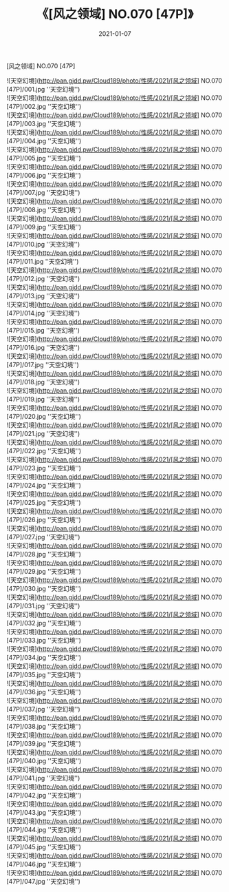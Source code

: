 ﻿---
layout: post
title:  《[风之领域] NO.070 [47P]》
date:   2021-01-07
img: http://pan.gjdd.pw/Cloud189/photo/性感/2021/[风之领域] NO.070 [47P]/000.jpg
categories: [美女, 性感, 泳衣]
---

[风之领域] NO.070 [47P]



![天空幻境](http://pan.gjdd.pw/Cloud189/photo/性感/2021/[风之领域] NO.070 [47P]/001.jpg ''天空幻境'') <br>
![天空幻境](http://pan.gjdd.pw/Cloud189/photo/性感/2021/[风之领域] NO.070 [47P]/002.jpg ''天空幻境'') <br>
![天空幻境](http://pan.gjdd.pw/Cloud189/photo/性感/2021/[风之领域] NO.070 [47P]/003.jpg ''天空幻境'') <br>
![天空幻境](http://pan.gjdd.pw/Cloud189/photo/性感/2021/[风之领域] NO.070 [47P]/004.jpg ''天空幻境'') <br>
![天空幻境](http://pan.gjdd.pw/Cloud189/photo/性感/2021/[风之领域] NO.070 [47P]/005.jpg ''天空幻境'') <br>
![天空幻境](http://pan.gjdd.pw/Cloud189/photo/性感/2021/[风之领域] NO.070 [47P]/006.jpg ''天空幻境'') <br>
![天空幻境](http://pan.gjdd.pw/Cloud189/photo/性感/2021/[风之领域] NO.070 [47P]/007.jpg ''天空幻境'') <br>
![天空幻境](http://pan.gjdd.pw/Cloud189/photo/性感/2021/[风之领域] NO.070 [47P]/008.jpg ''天空幻境'') <br>
![天空幻境](http://pan.gjdd.pw/Cloud189/photo/性感/2021/[风之领域] NO.070 [47P]/009.jpg ''天空幻境'') <br>
![天空幻境](http://pan.gjdd.pw/Cloud189/photo/性感/2021/[风之领域] NO.070 [47P]/010.jpg ''天空幻境'') <br>
![天空幻境](http://pan.gjdd.pw/Cloud189/photo/性感/2021/[风之领域] NO.070 [47P]/011.jpg ''天空幻境'') <br>
![天空幻境](http://pan.gjdd.pw/Cloud189/photo/性感/2021/[风之领域] NO.070 [47P]/012.jpg ''天空幻境'') <br>
![天空幻境](http://pan.gjdd.pw/Cloud189/photo/性感/2021/[风之领域] NO.070 [47P]/013.jpg ''天空幻境'') <br>
![天空幻境](http://pan.gjdd.pw/Cloud189/photo/性感/2021/[风之领域] NO.070 [47P]/014.jpg ''天空幻境'') <br>
![天空幻境](http://pan.gjdd.pw/Cloud189/photo/性感/2021/[风之领域] NO.070 [47P]/015.jpg ''天空幻境'') <br>
![天空幻境](http://pan.gjdd.pw/Cloud189/photo/性感/2021/[风之领域] NO.070 [47P]/016.jpg ''天空幻境'') <br>
![天空幻境](http://pan.gjdd.pw/Cloud189/photo/性感/2021/[风之领域] NO.070 [47P]/017.jpg ''天空幻境'') <br>
![天空幻境](http://pan.gjdd.pw/Cloud189/photo/性感/2021/[风之领域] NO.070 [47P]/018.jpg ''天空幻境'') <br>
![天空幻境](http://pan.gjdd.pw/Cloud189/photo/性感/2021/[风之领域] NO.070 [47P]/019.jpg ''天空幻境'') <br>
![天空幻境](http://pan.gjdd.pw/Cloud189/photo/性感/2021/[风之领域] NO.070 [47P]/020.jpg ''天空幻境'') <br>
![天空幻境](http://pan.gjdd.pw/Cloud189/photo/性感/2021/[风之领域] NO.070 [47P]/021.jpg ''天空幻境'') <br>
![天空幻境](http://pan.gjdd.pw/Cloud189/photo/性感/2021/[风之领域] NO.070 [47P]/022.jpg ''天空幻境'') <br>
![天空幻境](http://pan.gjdd.pw/Cloud189/photo/性感/2021/[风之领域] NO.070 [47P]/023.jpg ''天空幻境'') <br>
![天空幻境](http://pan.gjdd.pw/Cloud189/photo/性感/2021/[风之领域] NO.070 [47P]/024.jpg ''天空幻境'') <br>
![天空幻境](http://pan.gjdd.pw/Cloud189/photo/性感/2021/[风之领域] NO.070 [47P]/025.jpg ''天空幻境'') <br>
![天空幻境](http://pan.gjdd.pw/Cloud189/photo/性感/2021/[风之领域] NO.070 [47P]/026.jpg ''天空幻境'') <br>
![天空幻境](http://pan.gjdd.pw/Cloud189/photo/性感/2021/[风之领域] NO.070 [47P]/027.jpg ''天空幻境'') <br>
![天空幻境](http://pan.gjdd.pw/Cloud189/photo/性感/2021/[风之领域] NO.070 [47P]/028.jpg ''天空幻境'') <br>
![天空幻境](http://pan.gjdd.pw/Cloud189/photo/性感/2021/[风之领域] NO.070 [47P]/029.jpg ''天空幻境'') <br>
![天空幻境](http://pan.gjdd.pw/Cloud189/photo/性感/2021/[风之领域] NO.070 [47P]/030.jpg ''天空幻境'') <br>
![天空幻境](http://pan.gjdd.pw/Cloud189/photo/性感/2021/[风之领域] NO.070 [47P]/031.jpg ''天空幻境'') <br>
![天空幻境](http://pan.gjdd.pw/Cloud189/photo/性感/2021/[风之领域] NO.070 [47P]/032.jpg ''天空幻境'') <br>
![天空幻境](http://pan.gjdd.pw/Cloud189/photo/性感/2021/[风之领域] NO.070 [47P]/033.jpg ''天空幻境'') <br>
![天空幻境](http://pan.gjdd.pw/Cloud189/photo/性感/2021/[风之领域] NO.070 [47P]/034.jpg ''天空幻境'') <br>
![天空幻境](http://pan.gjdd.pw/Cloud189/photo/性感/2021/[风之领域] NO.070 [47P]/035.jpg ''天空幻境'') <br>
![天空幻境](http://pan.gjdd.pw/Cloud189/photo/性感/2021/[风之领域] NO.070 [47P]/036.jpg ''天空幻境'') <br>
![天空幻境](http://pan.gjdd.pw/Cloud189/photo/性感/2021/[风之领域] NO.070 [47P]/037.jpg ''天空幻境'') <br>
![天空幻境](http://pan.gjdd.pw/Cloud189/photo/性感/2021/[风之领域] NO.070 [47P]/038.jpg ''天空幻境'') <br>
![天空幻境](http://pan.gjdd.pw/Cloud189/photo/性感/2021/[风之领域] NO.070 [47P]/039.jpg ''天空幻境'') <br>
![天空幻境](http://pan.gjdd.pw/Cloud189/photo/性感/2021/[风之领域] NO.070 [47P]/040.jpg ''天空幻境'') <br>
![天空幻境](http://pan.gjdd.pw/Cloud189/photo/性感/2021/[风之领域] NO.070 [47P]/041.jpg ''天空幻境'') <br>
![天空幻境](http://pan.gjdd.pw/Cloud189/photo/性感/2021/[风之领域] NO.070 [47P]/042.jpg ''天空幻境'') <br>
![天空幻境](http://pan.gjdd.pw/Cloud189/photo/性感/2021/[风之领域] NO.070 [47P]/043.jpg ''天空幻境'') <br>
![天空幻境](http://pan.gjdd.pw/Cloud189/photo/性感/2021/[风之领域] NO.070 [47P]/044.jpg ''天空幻境'') <br>
![天空幻境](http://pan.gjdd.pw/Cloud189/photo/性感/2021/[风之领域] NO.070 [47P]/045.jpg ''天空幻境'') <br>
![天空幻境](http://pan.gjdd.pw/Cloud189/photo/性感/2021/[风之领域] NO.070 [47P]/046.jpg ''天空幻境'') <br>
![天空幻境](http://pan.gjdd.pw/Cloud189/photo/性感/2021/[风之领域] NO.070 [47P]/047.jpg ''天空幻境'') <br>